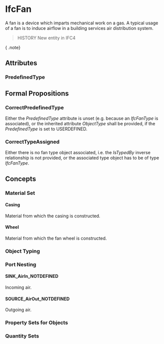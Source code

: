 # IfcFan

A fan is a device which imparts mechanical work on a gas. A typical usage of a fan is to induce airflow in a building services air distribution system.

> HISTORY New entity in IFC4

{ .note}
>

## Attributes

### PredefinedType


## Formal Propositions

### CorrectPredefinedType
Either the _PredefinedType_ attribute is unset (e.g. because an _IfcFanType_ is associated), or the inherited attribute _ObjectType_ shall be provided, if the _PredefinedType_ is set to USERDEFINED.

### CorrectTypeAssigned
Either there is no fan type object associated, i.e. the _IsTypedBy_ inverse relationship is not provided, or the associated type object has to be of type _IfcFanType_.

## Concepts

### Material Set



#### Casing

Material from which the casing is constructed.

#### Wheel

Material from which the fan wheel is constructed.

### Object Typing



### Port Nesting



#### SINK_AirIn_NOTDEFINED

Incoming air.

#### SOURCE_AirOut_NOTDEFINED

Outgoing air.

### Property Sets for Objects



### Quantity Sets




